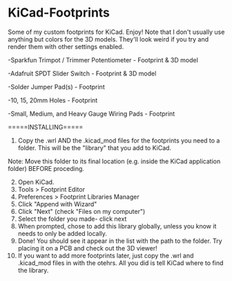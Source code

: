 # KiCad-Footprints
Some of my custom footprints for KiCad. Enjoy!
Note that I don't usually use anything but colors for the 3D models. They'll look weird if you try and render them with other settings enabled.

-Sparkfun Trimpot / Trimmer Potentiometer - Footprint & 3D model

-Adafruit SPDT Slider Switch - Footprint & 3D model

-Solder Jumper Pad(s) - Footprint

-10, 15, 20mm Holes - Footprint

-Small, Medium, and Heavy Gauge Wiring Pads - Footprint

=====INSTALLING=====

1. Copy the .wrl AND the .kicad_mod files for the footprints you need to a folder. This will be the "library" that you add to KiCad.

Note: Move this folder to its final location (e.g. inside the KiCad application folder) BEFORE proceding.

2. Open KiCad. 
3. Tools > Footprint Editor
4. Preferences > Footprint Libraries Manager
5. Click "Append with Wizard"
6. Click "Next" (check "Files on my computer")
7. Select the folder you made- click next
8. When prompted, chose to add this library globally, unless you know it needs to only be added locally.
9. Done! You should see it appear in the list with the path to the folder. Try placing it on a PCB and check out the 3D viewer!
10. If you want to add more footprints later, just copy the .wrl and .kicad_mod files in with the otehrs. All you did is tell KiCad where to find the library.
